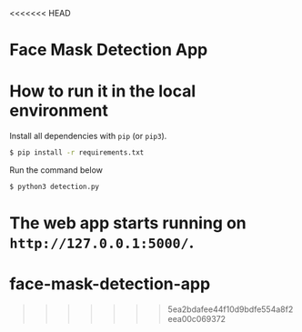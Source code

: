 <<<<<<< HEAD
# Face Mask Detection App

# How to run it in the local environment

Install all dependencies with `pip` (or `pip3`).

```sh
$ pip install -r requirements.txt
```

Run the command below

```sh
$ python3 detection.py
```

The web app starts running on `http://127.0.0.1:5000/`.
=======
# face-mask-detection-app
>>>>>>> 5ea2bdafee44f10d9bdfe554a8f2eea00c069372
